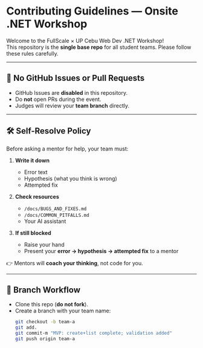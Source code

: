 # Contributing Guidelines — Onsite .NET Workshop

Welcome to the FullScale × UP Cebu Web Dev .NET Workshop!  
This repository is the **single base repo** for all student teams. Please follow these rules carefully.

---

## 🚫 No GitHub Issues or Pull Requests

- GitHub Issues are **disabled** in this repository.
- Do **not** open PRs during the event.
- Judges will review your **team branch** directly.

---

## 🛠️ Self-Resolve Policy

Before asking a mentor for help, your team must:

1. **Write it down**
    - Error text
    - Hypothesis (what you think is wrong)
    - Attempted fix

2. **Check resources**
    - `/docs/BUGS_AND_FIXES.md`
    - `/docs/COMMON_PITFALLS.md`
    - Your AI assistant

3. **If still blocked**
    - Raise your hand
    - Present your **error → hypothesis → attempted fix** to a mentor

👉 Mentors will **coach your thinking**, not code for you.

---

## 🌱 Branch Workflow

- Clone this repo (**do not fork**).
- Create a branch with your team name:
  ```bash
  git checkout -b team-a
  git add.
  git commit-m "MVP: create+list complete; validation added"
  git push origin team-a
